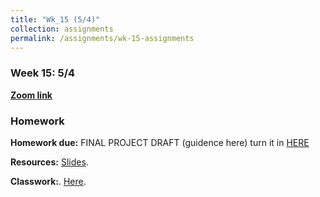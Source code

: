 ```yaml
---
title: "Wk_15 (5/4)"
collection: assignments
permalink: /assignments/wk-15-assignments
---
```


### Week 15: 5/4


**[Zoom link](https://umn.zoom.us/j/493135911)** 

### Homework

**Homework due:**  FINAL PROJECT DRAFT (guidence here) turn it in [HERE](https://canvas.umn.edu/courses/151855/assignments/1101591)

**Resources:** [Slides](https://drive.google.com/file/d/1yRiQE1DB5NDOVjxZ7UGD7AaXj_1kHOda/view?usp=sharing).      

**Classwork:**. [Here](https://docs.google.com/document/d/1PU46yIdJM6UFBH2AWnWNM5yE1JIKIBdSJ5cBVzsMMWw/edit?usp=sharing). 
